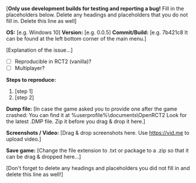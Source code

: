 [**Only use development builds for testing and reporting a bug!** Fill in the placeholders below. Delete any headings and placeholders that you do not fill in. Delete this line as well]

**OS:** [e.g. Windows 10]
**Version:** [e.g. 0.0.5]
**Commit/Build:** [e.g. 7b421c8 It can be found at the left bottom corner of the main menu.]

[Explanation of the issue...]

- [ ] Reproducible in RCT2 (vanilla)?
- [ ] Multiplayer?

**Steps to reproduce:**
1. [step 1]
2. [step 2]

**Dump file:**
[In case the game asked you to provide one after the game crashed: You can find it at %userprofile%\documents\OpenRCT2 Look for the latest .DMP file. Zip it before you drag & drop it here.]

**Screenshots / Video:**
[Drag & drop screenshots here. Use https://vid.me to upload video.]

**Save game:**
[Change the file extension to .txt or package to a .zip so that it can be drag & dropped here...]

[Don't forget to delete any headings and placeholders you did not fill in and delete this line as well!]
